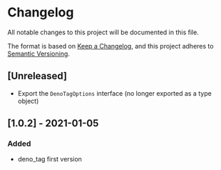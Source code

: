 # Changelog

All notable changes to this project will be documented in this file.

The format is based on [Keep a Changelog](https://keepachangelog.com/en/1.0.0/),
and this project adheres to [Semantic Versioning](https://semver.org/spec/v2.0.0.html).

## [Unreleased]
- Export the `DenoTagOptions` interface (no longer exported as a type object)

## [1.0.2] - 2021-01-05
### Added
- deno_tag first version

